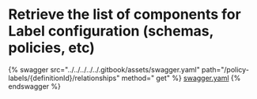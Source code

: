 # Retrieve the list of components for Label configuration (schemas, policies, etc)

{% swagger src="../../../../../.gitbook/assets/swagger.yaml" path="/policy-labels/{definitionId}/relationships" method="
get" %}
[swagger.yaml](../../../../../.gitbook/assets/swagger.yaml)
{% endswagger %}
